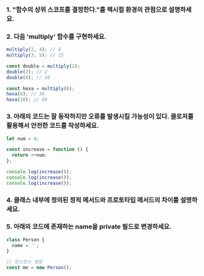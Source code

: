 ### 1. "함수의 상위 스코프를 결정한다."를 렉시컬 환경의 관점으로 설명하세요.

### 2. 다음 'multiply' 함수를 구현하세요.

```javascript
multiply(2, 4); // 8
multiply(3, 5); // 15

const double = multiply(2);
double(2); // 2
double(8); // 16

const hexa = multiply(6);
hexa(6); // 36
hexa(10); // 60
```

### 3. 아래의 코드는 잘 동작하지만 오류를 발생시킬 가능성이 있다. 클로저를 활용해서 안전한 코드를 작성하세요.

```javascript
let num = 0;

const increase = function () {
  return ++num;
};

console.log(increase());
console.log(increase());
console.log(increase());
```

### 4. 클래스 내부에 정의된 정적 메서드와 프로토타입 메서드의 차이를 설명하세요.

### 5. 아래의 코드에 존재하는 name을 private 필드로 변경하세요.

```javascript
class Person {
  name = '';
}

// 인스턴스 생성
const me = new Person();
```
